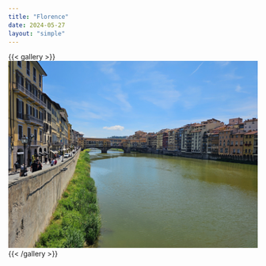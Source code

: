 ```yaml
---
title: "Florence"
date: 2024-05-27
layout: "simple"
---
```


{{< gallery >}}
  <img src="featured.jpeg" class="grid-w33" />
{{< /gallery >}}
